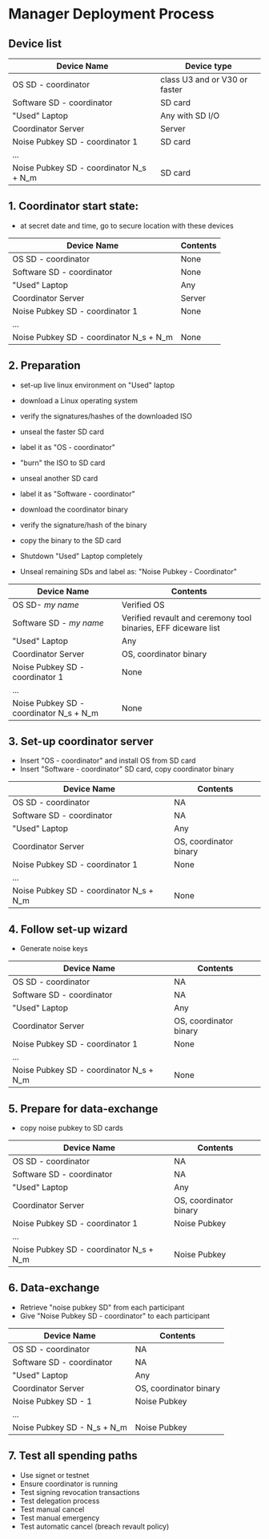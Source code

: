 # Manager Deployment Process

## Device list

| Device Name                 | Device type | 
| --- | --- |
| OS SD  - coordinator            | class U3 and or V30 or faster |
| Software SD - coordinator       | SD card |
| "Used" Laptop                   | Any with SD I/O |
| Coordinator Server              | Server |
| Noise Pubkey SD - coordinator 1 | SD card |
|                     ... 
| Noise Pubkey SD - coordinator N_s + N_m | SD card |


## 1. Coordinator start state:

- at secret date and time, go to secure location with these devices

| Device Name                 | Contents |
| --- | --- | 
| OS SD  - coordinator          | None |
| Software SD - coordinator     | None |
| "Used" Laptop                 | Any |
| Coordinator Server            | Server |
| Noise Pubkey SD - coordinator 1 | None |
|                     ... 
| Noise Pubkey SD - coordinator N_s + N_m | None |


## 2. Preparation

- set-up live linux environment on "Used" laptop
- download a Linux operating system
- verify the signatures/hashes of the downloaded ISO

- unseal the faster SD card
- label it as "OS - coordinator"
- "burn" the ISO to SD card

- unseal another SD card
- label it as "Software - coordinator"
- download the coordinator binary
- verify the signature/hash of the binary
- copy the binary to the SD card

- Shutdown "Used" Laptop completely

- Unseal remaining SDs and label as: "Noise Pubkey - Coordinator"

| Device Name                 | Contents |
| --- | --- | 
| OS SD- _my name_              | Verified OS |
| Software SD - _my name_       | Verified revault and ceremony tool binaries, EFF diceware list |
| "Used" Laptop                 | Any |
| Coordinator Server            | OS, coordinator binary |
| Noise Pubkey SD - coordinator 1 | None |
|                     ... ||
| Noise Pubkey SD - coordinator N_s + N_m | None |


## 3. Set-up coordinator server

- Insert "OS - coordinator" and install OS from SD card
- Insert "Software - coordinator" SD card, copy coordinator binary

| Device Name                 | Contents | 
| --- | --- |
| OS SD  - coordinator          | NA |
| Software SD - coordinator     | NA |
| "Used" Laptop                 | Any |
| Coordinator Server            | OS, coordinator binary |
| Noise Pubkey SD - coordinator 1 | None |
|                     ... ||
| Noise Pubkey SD - coordinator N_s + N_m | None |

## 4. Follow set-up wizard

- Generate noise keys

| Device Name                  | Contents | 
| --- | --- |
| OS SD  - coordinator          | NA |
| Software SD - coordinator     | NA |
| "Used" Laptop                 | Any |
| Coordinator Server            | OS, coordinator binary |
| Noise Pubkey SD - coordinator 1 | None |
|                     ... ||
| Noise Pubkey SD - coordinator N_s + N_m | None |


## 5. Prepare for data-exchange

- copy noise pubkey to SD cards


| Device Name                  | Contents | 
| --- | --- |
| OS SD  - coordinator          | NA |
| Software SD - coordinator     | NA |
| "Used" Laptop                 | Any |
| Coordinator Server            | OS, coordinator binary |
| Noise Pubkey SD - coordinator 1 | Noise Pubkey |
|                     ... ||
| Noise Pubkey SD - coordinator N_s + N_m | Noise Pubkey |


## 6. Data-exchange

- Retrieve "noise pubkey SD" from each participant
- Give "Noise Pubkey SD - coordinator" to each participant

| Device Name                  | Contents | 
| --- | --- |
| OS SD  - coordinator          | NA |
| Software SD - coordinator     | NA |
| "Used" Laptop                 | Any |
| Coordinator Server            | OS, coordinator binary |
| Noise Pubkey SD -  1          | Noise Pubkey |
|                     ... ||
| Noise Pubkey SD -  N_s + N_m  | Noise Pubkey |

## 7. Test all spending paths

- Use signet or testnet
- Ensure coordinator is running
- Test signing revocation transactions
- Test delegation process
- Test manual cancel
- Test manual emergency
- Test automatic cancel (breach revault policy)


